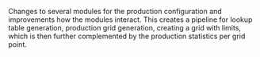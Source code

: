 Changes to several modules for the production configuration and improvements how the modules interact. This creates a pipeline for lookup table generation, production grid generation, creating a grid with limits, which is then further complemented by the production statistics per grid point.
